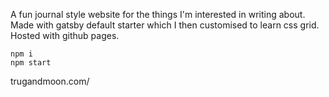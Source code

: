 A fun journal style website for the things I'm interested in writing about. Made with gatsby default starter which I then customised to learn css grid. Hosted with github pages. 

```
npm i
npm start
```

trugandmoon.com/
